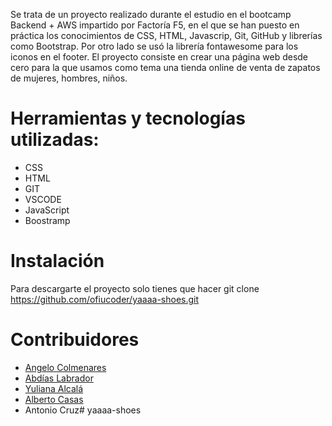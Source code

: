 
Se trata de un proyecto realizado durante el estudio en el bootcamp Backend + AWS impartido por Factoría F5, en el que se han puesto en práctica los conocimientos de CSS, HTML, Javascrip, Git, GitHub y librerías como Bootstrap. Por otro lado se usó la librería fontawesome para los iconos en el footer.
El proyecto consiste en crear una página web desde cero para la que usamos como tema una tienda online de venta de zapatos de mujeres, hombres, niños.


# Herramientas y tecnologías utilizadas:
- CSS 
- HTML
- GIT
- VSCODE
- JavaScript
- Boostramp

# Instalación
Para descargarte el proyecto solo tienes que hacer git clone https://github.com/ofiucoder/yaaaa-shoes.git

# Contribuidores
- [Angelo Colmenares](https://github.com/Anngelooo)
- [Abdías Labrador](https://github.com/abdiaslabrador)
- [Yuliana Alcalá](https://github.com/Yuliana-Alcala)
- [Alberto Casas](https://github.com/ofiucoder)
- Antonio Cruz# yaaaa-shoes
